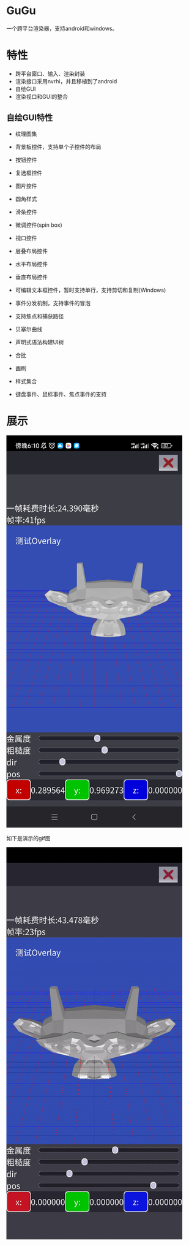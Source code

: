 # GuGu

一个跨平台渲染器，支持android和windows。

# 特性

- 跨平台窗口、输入、渲染封装
- 渲染接口采用nvrhi，并且移植到了android
- 自绘GUI
- 渲染视口和GUI的整合

## 自绘GUI特性

- 纹理图集
- 背景板控件，支持单个子控件的布局
- 按钮控件
- 复选框控件
- 图片控件
- 圆角样式
- 滑条控件
- 微调控件(spin box)
- 视口控件
- 层叠布局控件
- 水平布局控件
- 垂直布局控件
- 可编辑文本框控件，暂时支持单行，支持剪切和复制(Windows)
- 事件分发机制，支持事件的冒泡
- 支持焦点和捕获路径
- 贝塞尔曲线
- 声明式语法构建UI树
- 合批
- 画刷
- 样式集合

- 键盘事件、鼠标事件、焦点事件的支持

# 展示

![android-gui](gui.jpg)

如下是演示的gif图

![android-gui](gui.gif)



